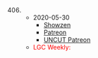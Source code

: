406. 
     * 2020-05-30
        * [Showzen]()
        * [Patreon]()
        * [UNCUT Patreon]()
     * <span style="color:red">LGC Weekly:</span> 
